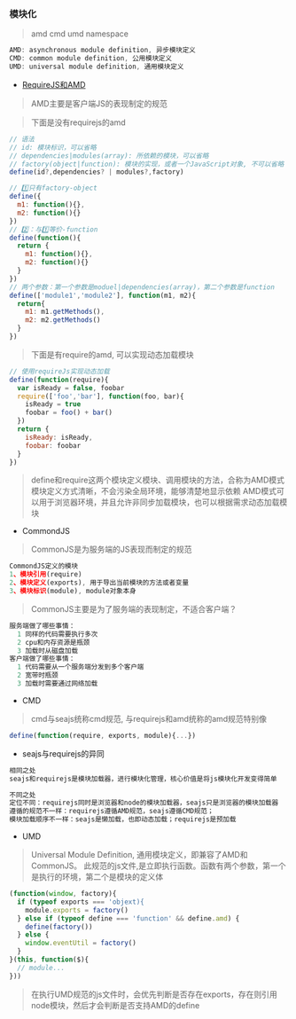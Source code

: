 ### 模块化
>amd cmd umd namespace

```js
AMD: asynchronous module definition, 异步模块定义
CMD: common module definition, 公用模块定义
UMD: universal module definition, 通用模块定义
```

* [RequireJS和AMD](http://javascript.ruanyifeng.com/tool/requirejs.html) 
>AMD主要是客户端JS的表现制定的规范

>下面是没有requirejs的amd
```js
// 语法
// id: 模块标识，可以省略
// dependencies|modules(array): 所依赖的模块，可以省略
// factory(object|function): 模块的实现，或者一个JavaScript对象, 不可以省略
define(id?,dependencies? | modules?,factory)

// 1️⃣只有factory-object
define({
  m1: function(){},
  m2: function(){}
})
// 2️⃣：与1️⃣等价-function
define(function(){
  return {
    m1: function(){},
    m2: function(){}
  }
})
// 两个参数：第一个参数是moduel|dependencies(array)，第二个参数是function
define(['module1','module2'], function(m1, m2){
  return{
    m1: m1.getMethods(),
    m2: m2.getMethods()
  }
})
```

>下面是有require的amd, 可以实现动态加载模块
```js
// 使用requireJs实现动态加载
define(function(require){
  var isReady = false, foobar
  require(['foo','bar'], function(foo, bar){
    isReady = true
    foobar = foo() + bar()
  })
  return {
    isReady: isReady,
    foobar: foobar
  }
})
```
>define和require这两个模块定义模块、调用模块的方法，合称为AMD模式
>模块定义方式清晰，不会污染全局环境，能够清楚地显示依赖
>AMD模式可以用于浏览器环境，并且允许非同步加载模块，也可以根据需求动态加载模块

* CommondJS
>CommonJS是为服务端的JS表现而制定的规范
```js
CommondJS定义的模块
1、模块引用(require)
2、模块定义(exports), 用于导出当前模块的方法或者变量
3、模块标识(module), module对象本身
```
>CommonJS主要是为了服务端的表现制定，不适合客户端？

```js
服务端做了哪些事情：
  1 同样的代码需要执行多次
  2 cpu和内存资源是瓶颈
  3 加载时从磁盘加载
客户端做了哪些事情：
  1 代码需要从一个服务端分发到多个客户端
  2 宽带时瓶颈
  3 加载时需要通过网络加载
```

* CMD
>cmd与seajs统称cmd规范, 与requirejs和amd统称的amd规范特别像

```js
define(function(require, exports, module){...})
```

* seajs与requirejs的异同
```js
相同之处
seajs和requirejs是模块加载器，进行模块化管理，核心价值是将js模块化开发变得简单

不同之处
定位不同：requirejs同时是浏览器和node的模块加载器，seajs只是浏览器的模块加载器
遵循的规范不一样：requirejs遵循AMD规范，seajs遵循CMD规范；
模块加载顺序不一样：seajs是懒加载，也即动态加载；requirejs是预加载
```

* UMD
>Universal Module Definition, 通用模块定义，即兼容了AMD和CommonJS。
>此规范的js文件,是立即执行函数。函数有两个参数，第一个是执行的环境，第二个是模块的定义体

```js
(function(window, factory){
  if (typeof exports === 'objext){
    module.exports = factory()
  } else if (typeof define === 'function' && define.amd) {
    define(factory())
  } else {
    window.eventUtil = factory()
  }
}(this, function($){
  // module...
}))
```
>在执行UMD规范的js文件时，会优先判断是否存在exports，存在则引用node模块，然后才会判断是否支持AMD的define



